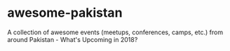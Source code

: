 # awesome-pakistan
A collection of awesome events (meetups, conferences, camps, etc.) from around Pakistan - What's Upcoming in 2018?
